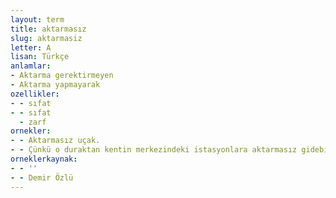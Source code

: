 ```yaml
---
layout: term
title: aktarmasız
slug: aktarmasiz
letter: A
lisan: Türkçe
anlamlar:
- Aktarma gerektirmeyen
- Aktarma yapmayarak
ozellikler:
- - sıfat
- - sıfat
  - zarf
ornekler:
- - Aktarmasız uçak.
- - Çünkü o duraktan kentin merkezindeki istasyonlara aktarmasız gidebiliyorduk.
orneklerkaynak:
- - ''
- - Demir Özlü
---
```

